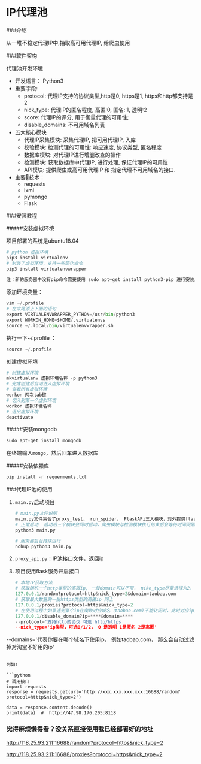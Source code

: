 # IP代理池

###介绍

从一堆不稳定代理IP中,抽取高可用代理IP, 给爬虫使用

###软件架构

代理池开发环境

- 开发语言： Python3
- 重要字段:
  - protocol: 代理IP支持的协议类型,http是0, https是1, https和http都支持是2
  - nick_type: 代理IP的匿名程度, 高匿:0, 匿名: 1, 透明:2
  - score: 代理IP的评分, 用于衡量代理的可用性;
  - disable_domains: 不可用域名列表
- 五大核心模块
  - 代理IP采集模块: 采集代理IP, 把可用代理IP, 入库
  - 校验模块: 检测代理的可用性: 响应速度, 协议类型, 匿名程度
  - 数据库模块: 对代理IP进行增删改查的操作
  - 检测模块: 获取数据库中代理IP, 进行处理, 保证代理IP的可用性
  - API模块: 提供爬虫或高可用代理IP 和 指定代理不可用域名的接口.
- 主要技术：
  - requests
  - lxml
  - pymongo
  - Flask

###安装教程

#####安装虚拟环境

项目部署的系统是ubuntu18.04

```python
# python 虚拟环境
pip3 install virtualenv 
# 封装了虚拟环境，支持一些简化命令
pip3 install virtualenvwrapper

注：新的服务器中没有pip命令需要使用 sudo apt—get install python3-pip 进行安装后再执行上方操作
```

添加环境变量：

```python
vim ~/.profile
# 在末尾添上下面的语句
export VIRTUALENVWRAPPER_PYTHON=/usr/bin/python3
export WORKON_HOME=$HOME/.virtualenvs
source ~/.local/bin/virtualenvwrapper.sh

```

执行一下~/.profile ：

```python
source ~/.profile
```

创建虚拟环境

```python
# 创建虚拟环境
mkvirtualenv 虚拟环境名称 -p python3
# 完成创建后自动进入虚拟环境
# 查看所有虚拟环境
workon 两次tab键
# 切入到某一个虚拟环境
workon 虚拟环境名称
# 退出虚拟环境
deactivate
```

#####安装mongodb

```python
sudo apt-get install mongodb
```

在终端输入`mongo`，然后回车进入数据库 

#####安装依赖库

```python
pip install -r requerments.txt
```

###代理IP池的使用

1. `main.py`启动项目  

   ```python
   # main.py文件说明
   main.py文件集合了proxy_test， run_spider， FlaskAPi三大模块，对外提供flask服务接口，内部爬虫模块与ip检测模块使用schedule每隔一定时间会自动执行，执行时间间隔可以在setting.py文件中自行更改
   # 正常启动  启动后三个模块会同时启动，爬虫模块与检测模块执行结束后会等待时间间隔再次执行
   python3 main.py
   
   # 服务器后台持续运行
   nohup python3 main.py
   ```

2. `proxy_api.py`：IP池接口文件，返回ip

3. 项目使用flask服务开启接口

   ```python
   # 本地IP获取方法
   # 获取随机一个http类型的高匿ip, 一般domain可以不带， nike_type尽量选择为2， 0与1一般爬取到的ip不为此类型
   127.0.0.1/random?protocol=http&nick_type=2&domain=taobao.com
   # 获取最大数量的一批https类型的高匿ip 同上
   127.0.0.1/proxies?protocol=https&nick_type=2
   # 在使用过程中如果遇到某个ip在爬取对应域名（taobao.com)不能访问时，此时对应ip会被标记为淘宝不可用，下次在筛选ip时会过滤掉ip的disable_domain中含有taobao的
   127.0.0.1/disable_domain?ip=****&domain=****
   --protocol='支持http的协议 可选 http/https
   --nick_type='ip类型，可选0/1/2， 0 是透明 1是匿名 2是高匿'
--domains='代表你要在哪个域名下使用ip， 例如taobao.com， 那么会自动过滤掉对淘宝不好用的ip'
   

   ```
   
   列如:
   
   ```python
   # 调用接口
   import requests
   response = requests.get(url='http://xxx.xxx.xxx.xxx:16688/random?protocol=htttp&nick_type=2')

   data = response.content.decode()
print(data)  #  http://47.98.176.205:8118
   ```
   
   
   
   ### 觉得麻烦懒得看？没关系直接使用我已经部署好的地址
   
   http://118.25.93.211:16688/random?protocol=https&nick_type=2
   
   http://118.25.93.211:16688/proxies?protocol=https&nick_type=2

